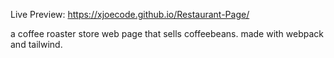 

Live Preview: https://xjoecode.github.io/Restaurant-Page/

a coffee roaster store web page that sells coffeebeans.
made with webpack and tailwind.